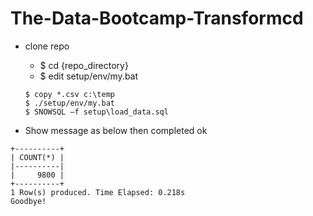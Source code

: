 # The-Data-Bootcamp-Transformcd 

- clone repo
  - $ cd {repo_directory}
  - $ edit setup/env/my.bat
  
  ```
  $ copy *.csv c:\temp
  $ ./setup/env/my.bat
  $ SNOWSQL –f setup\load_data.sql
  ```
- Show message as below then completed ok
```
+----------+
| COUNT(*) |
|----------|
|     9800 |
+----------+
1 Row(s) produced. Time Elapsed: 0.218s
Goodbye!
```
